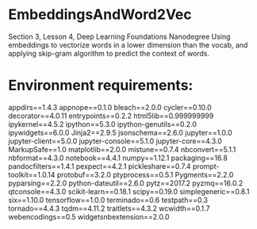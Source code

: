 # EmbeddingsAndWord2Vec
Section 3, Lesson 4, Deep Learning Foundations Nanodegree
Using embeddings to vectorize words in a lower dimension than the vocab, and applying skip-gram algorithm to predict the context of words.


# Environment requirements:
appdirs==1.4.3
appnope==0.1.0
bleach==2.0.0
cycler==0.10.0
decorator==4.0.11
entrypoints==0.2.2
html5lib==0.999999999
ipykernel==4.5.2
ipython==5.3.0
ipython-genutils==0.2.0
ipywidgets==6.0.0
Jinja2==2.9.5
jsonschema==2.6.0
jupyter==1.0.0
jupyter-client==5.0.0
jupyter-console==5.1.0
jupyter-core==4.3.0
MarkupSafe==1.0
matplotlib==2.0.0
mistune==0.7.4
nbconvert==5.1.1
nbformat==4.3.0
notebook==4.4.1
numpy==1.12.1
packaging==16.8
pandocfilters==1.4.1
pexpect==4.2.1
pickleshare==0.7.4
prompt-toolkit==1.0.14
protobuf==3.2.0
ptyprocess==0.5.1
Pygments==2.2.0
pyparsing==2.2.0
python-dateutil==2.6.0
pytz==2017.2
pyzmq==16.0.2
qtconsole==4.3.0
scikit-learn==0.18.1
scipy==0.19.0
simplegeneric==0.8.1
six==1.10.0
tensorflow==1.0.0
terminado==0.6
testpath==0.3
tornado==4.4.3
tqdm==4.11.2
traitlets==4.3.2
wcwidth==0.1.7
webencodings==0.5
widgetsnbextension==2.0.0

  
